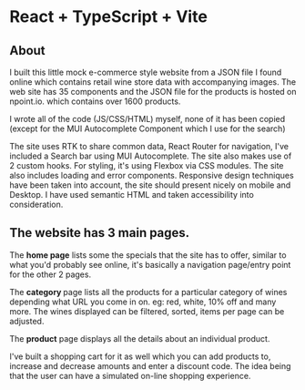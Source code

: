 # React + TypeScript + Vite

## About

I built this little mock e-commerce style website from a JSON file I found online which contains retail wine store data with accompanying images. The web site has 35 components and the JSON file for the products is hosted on npoint.io. which contains over 1600 products.

I wrote all of the code (JS/CSS/HTML) myself, none of it has been copied (except for the MUI Autocomplete Component which I use for the search)

The site uses RTK to share common data, React Router for navigation, I've included a Search bar using MUI Autocomplete. The site also makes use of 2 custom hooks. For styling, it's using Flexbox via CSS modules. The site also includes loading and error components. Responsive design techniques have been taken into account, the site should present nicely on mobile and Desktop. I have used semantic HTML and taken accessibility into consideration.

## The website has 3 main pages.

The <b>home page</b> lists some the specials that the site has to offer, similar to what you'd probably see online, it's basically a navigation page/entry point for the other 2 pages.

The <b>category </b>page lists all the products for a particular category of wines depending what URL you come in on. eg: red, white, 10% off and many more. The wines displayed can be filtered, sorted, items per page can be adjusted.

The <b>product</b> page displays all the details about an individual product.

I've built a shopping cart for it as well which you can add products to, increase and decrease amounts and enter a discount code. The idea being that the user can have a simulated on-line shopping experience.

